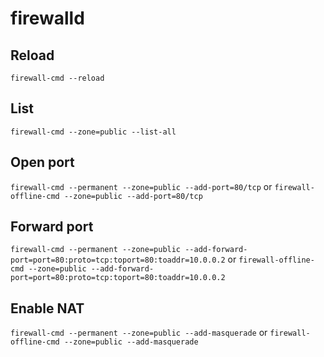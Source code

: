 # firewalld

## Reload

`firewall-cmd --reload`

## List

`firewall-cmd --zone=public --list-all`

## Open port

`firewall-cmd --permanent --zone=public --add-port=80/tcp`
or
`firewall-offline-cmd --zone=public --add-port=80/tcp`

## Forward port

`firewall-cmd --permanent --zone=public --add-forward-port=port=80:proto=tcp:toport=80:toaddr=10.0.0.2`
or
`firewall-offline-cmd --zone=public --add-forward-port=port=80:proto=tcp:toport=80:toaddr=10.0.0.2`

## Enable NAT

`firewall-cmd --permanent --zone=public --add-masquerade`
or
`firewall-offline-cmd --zone=public --add-masquerade`
